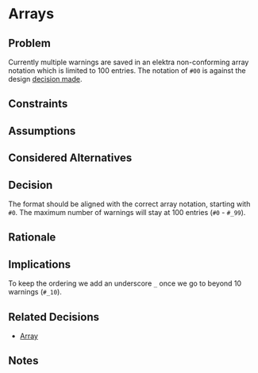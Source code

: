 # Arrays

## Problem

Currently multiple warnings are saved in an elektra non-conforming array notation which is limited to 100 entries.
The notation of `#00` is against the design [decision made](array.md).

## Constraints

## Assumptions

## Considered Alternatives

## Decision

The format should be aligned with the correct array notation, starting with `#0`.
The maximum number of warnings will stay at 100 entries (`#0` - `#_99`).

## Rationale

## Implications

To keep the ordering we add an underscore `_` once we go to beyond 10 warnings (`#_10`).

## Related Decisions

- [Array](../4_partially_implemented/array.md)

## Notes
